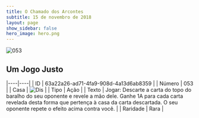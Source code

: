 ```yaml
---
title: O Chamado dos Arcontes
subtitle: 15 de novembro de 2018
layout: page
show_sidebar: false
hero_image: hero.png
---
```


![053](https://cdn.keyforgegame.com/media/card_front/pt/341_053_CJXQV688FHG_pt.png)

## Um Jogo Justo

|----|----|
| ID | 63a22a26-ad71-4fa9-908d-4a13d6ab8359 |
| Número | 053 |
| Casa | ![Dis](https://archonarcana.com/images/thumb/e/e8/Dis.png/22px-Dis.png "Dis") |
| Tipo | Ação |
| Texto | Jogar: Descarte a carta do topo do baralho do seu oponente e revele a mão dele. Ganhe 1A para cada carta revelada desta forma que pertença à casa da carta descartada. O seu oponente repete o efeito acima contra você. |
| Raridade | Rara |
